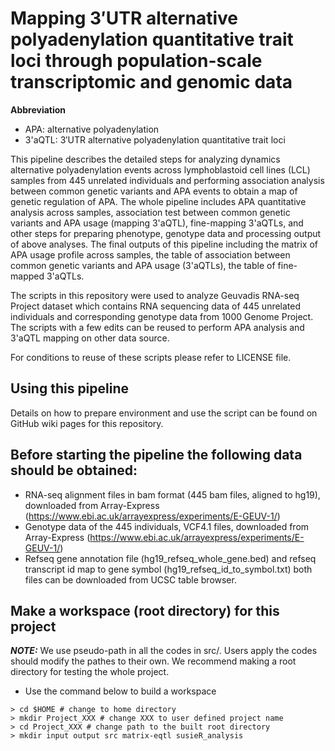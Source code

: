 # Mapping 3′UTR alternative polyadenylation quantitative trait loci through population-scale transcriptomic and genomic data

**Abbreviation** 
* APA: alternative polyadenylation
* 3'aQTL: 3′UTR alternative polyadenylation quantitative trait loci

This pipeline describes the detailed steps for analyzing dynamics alternative polyadenylation events across lymphoblastoid cell lines (LCL) samples from 445 unrelated individuals and performing association analysis between common genetic variants and APA events to obtain a map of genetic regulation of APA. The whole pipeline includes APA quantitative analysis across samples, association test between common genetic variants and APA usage (mapping 3'aQTL), fine-mapping 3'aQTLs, and other steps for preparing phenotype, genotype data and processing output of above analyses. The final outputs of this pipeline including the matrix of APA usage profile across samples, the table of association between common genetic variants and APA usage (3'aQTLs), the table of fine-mapped 3'aQTLs.

The scripts in this repository were used to analyze Geuvadis RNA-seq Project dataset which contains RNA sequencing data of 445 unrelated individuals and corresponding genotype data from 1000 Genome Project. The scripts with a few edits can be reused to perform APA analysis and 3'aQTL mapping on other data source.

For conditions to reuse of these scripts please refer to LICENSE file.

## Using this pipeline
Details on how to prepare environment and use the script can be found on GitHub wiki pages for this repository.

## Before starting the pipeline the following data should be obtained:
* RNA-seq alignment files in bam format (445 bam files, aligned to hg19), downloaded from Array-Express (https://www.ebi.ac.uk/arrayexpress/experiments/E-GEUV-1/)
* Genotype data of the 445 individuals, VCF4.1 files, downloaded from Array-Express (https://www.ebi.ac.uk/arrayexpress/experiments/E-GEUV-1/)
* Refseq gene annotation file (hg19_refseq_whole_gene.bed) and refseq transcript id map to gene symbol (hg19_refseq_id_to_symbol.txt) both files can be downloaded from UCSC table browser.

## Make a workspace (root directory) for this project
***NOTE:*** We use pseudo-path in all the codes in src/. Users apply the codes should modify the pathes to their own. We recommend making a root directory for
testing the whole project.
* Use the command below to build a workspace
```
> cd $HOME # change to home directory
> mkdir Project_XXX # change XXX to user defined project name
> cd Project_XXX # change path to the built root directory
> mkdir input output src matrix-eqtl susieR_analysis
```
